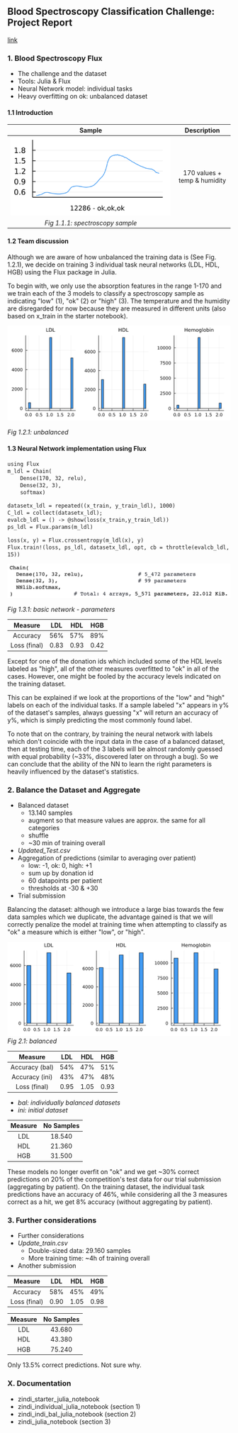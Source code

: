 ## Blood Spectroscopy Classification Challenge: Project Report

[link](https://github.com/perticascatalin/Learning/tree/master/MDA)

### 1. Blood Spectroscopy Flux

- The challenge and the dataset
- Tools: Julia & Flux
- Neural Network model: individual tasks
- Heavy overfitting on ok: unbalanced dataset

#### 1.1 Introduction

|Sample|Description|
|:----:|:---:|
|![sample](https://raw.githubusercontent.com/perticascatalin/Learning/master/MDA/imgs/sample.png)|170 values + temp & humidity|
|*Fig 1.1.1: spectroscopy sample*||

#### 1.2 Team discussion

Although we are aware of how unbalanced the training data is (See Fig. 1.2.1), we decide on training 3 individual task neural networks (LDL, HDL, HGB) using the Flux package in Julia.

To begin with, we only use the absorption features in the range 1-170 and we train each of the 3 models to classify a spectroscopy sample as indicating "low" (1), "ok" (2) or "high" (3). The temperature and the humidity are disregarded for now because they are measured in different units (also based on x_train in the starter notebook).

![unbalanced](https://raw.githubusercontent.com/perticascatalin/Learning/master/MDA/imgs/unbalanced.png)

*Fig 1.2.1: unbalanced*

#### 1.3 Neural Network implementation using Flux

```
using Flux
m_ldl = Chain(
    Dense(170, 32, relu),
    Dense(32, 3),
    softmax)
```

```
datasetx_ldl = repeated((x_train, y_train_ldl), 1000)
C_ldl = collect(datasetx_ldl);
evalcb_ldl = () -> @show(loss(x_train,y_train_ldl))
ps_ldl = Flux.params(m_ldl)
```

```
loss(x, y) = Flux.crossentropy(m_ldl(x), y)
Flux.train!(loss, ps_ldl, datasetx_ldl, opt, cb = throttle(evalcb_ldl, 15))
```
![basic network](https://raw.githubusercontent.com/perticascatalin/Learning/master/MDA/imgs/basic_network.png)

*Fig 1.3.1: basic network - parameters*

|Measure     |LDL |HDL |HGB |
|:----------:|:--:|:--:|:--:|
|Accuracy    |56% |57% |89% |
|Loss (final)|0.83|0.93|0.42|

Except for one of the donation ids which included some of the HDL levels labeled as "high", all of the other measures overfitted to "ok" in all of the cases. However, one might be fooled by the accuracy levels indicated on the training dataset.

This can be explained if we look at the proportions of the "low" and "high" labels on each of the individual tasks. If a sample labeled "x" appears in y% of the dataset's samples, always guessing "x" will return an accuracy of y%, which is simply predicting the most commonly found label.

To note that on the contrary, by training the neural network with labels which don't coincide with the input data in the case of a balanced dataset, then at testing time, each of the 3 labels will be almost randomly guessed with equal probability (~33%, discovered later on through a bug). So we can conclude that the ability of the NN to learn the right parameters is heavily influenced by the dataset's statistics.

### 2. Balance the Dataset and Aggregate

- Balanced dataset
	- 13.140 samples
	- augment so that measure values are approx. the same for all categories
	- shuffle
	- ~30 min of training overall
- *Updated_Test.csv*
- Aggregation of predictions (similar to averaging over patient)
	- low: -1, ok: 0, high: +1
	- sum up by donation id
	- 60 datapoints per patient
	- thresholds at -30 & +30
- Trial submission

Balancing the dataset: although we introduce a large bias towards the few data samples which we duplicate, the advantage gained is that we will correctly penalize the model at training time when attempting to classify as "ok" a measure which is either "low", or "high".

![balanced](https://raw.githubusercontent.com/perticascatalin/Learning/master/MDA/imgs/balanced.png)
*Fig 2.1: balanced*

|Measure       |LDL |HDL |HGB |
|:------------:|:--:|:--:|:--:|
|Accuracy (bal)|54% |47% |51% |
|Accuracy (ini)|43% |47% |48% |
|Loss (final)  |0.95|1.05|0.93|

- *bal: individually balanced datasets*
- *ini: initial dataset*

|Measure|No Samples|
|:-----:|:--------:|
|LDL    |18.540    |
|HDL    |21.360    |
|HGB    |31.500    |

These models no longer overfit on "ok" and we get ~30% correct predictions on 20% of the competition's test data for our trial submission (aggregating by patient). On the training dataset, the individual task predictions have an accuracy of 46%, while considering all the 3 measures correct as a hit, we get 8% accuracy (without aggregating by patient).

### 3. Further considerations

- Further considerations
- *Update_train.csv*
	- Double-sized data: 29.160 samples
	- More training time: ~4h of training overall
- Another submission

|Measure     |LDL |HDL |HGB |
|:----------:|:--:|:--:|:--:|
|Accuracy    |58% |45% |49% |
|Loss (final)|0.90|1.05|0.98|

|Measure|No Samples|
|:-----:|:--------:|
|LDL    |43.680    |
|HDL    |43.380    |
|HGB    |75.240    |

Only 13.5% correct predictions. Not sure why.

### X. Documentation

- zindi\_starter\_julia\_notebook
- zindi\_individual\_julia\_notebook (section 1)
- zindi\_indi\_bal\_julia\_notebook (section 2)
- zindi\_julia\_notebook (section 3)